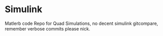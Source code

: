 # Simulink
Matlerb code
Repo for Quad Simulations, no decent simulink gitcompare, remember verbose commits please nick.
